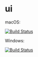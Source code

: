 # ui

macOS: 

[![Build Status](https://travis-ci.org/VladasZ/ui.svg?branch=master)](https://travis-ci.org/VladasZ/ui)

Windows:

[![Build Status](https://ci.appveyor.com/api/projects/status/2ojjk9onyor6lbt4?svg=true)](https://ci.appveyor.com/project/VladasZ/testengine)
